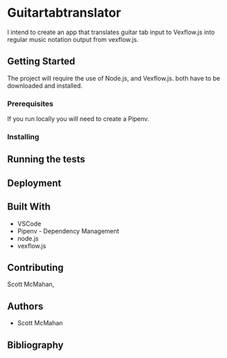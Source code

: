 # Guitartabtranslator

I intend to create an app that translates guitar tab input to Vexflow.js into regular music notation output from vexflow.js.


## Getting Started

The project will require the use of Node.js, and Vexflow.js. both have to be downloaded and installed.

### Prerequisites

If you run locally you will need to create a Pipenv.

### Installing

## Running the tests

## Deployment


## Built With

* VSCode  
* Pipenv - Dependency Management
* node.js
* vexflow.js
## Contributing

Scott McMahan,

## Authors

* Scott McMahan

## Bibliography




